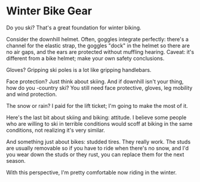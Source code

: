 # Winter Bike Gear

Do you ski? That's a great foundation for winter biking.

Consider the downhill helmet. Often, goggles integrate perfectly: there's a channel for the elastic strap, the goggles "dock" in the helmet so there are no air gaps, and the ears are protected without muffling hearing. Caveat: it's different from a bike helmet; make your own safety conclusions.

Gloves? Gripping ski poles is a lot like gripping handlebars.

Face protection? Just think about skiing. And if downhill isn't your thing, how do you -country ski? You still need face protective, gloves, leg mobility and wind protection.

The snow or rain? I paid for the lift ticket; I'm going to make the most of it.

Here's the last bit about skiing and biking: attitude. I believe some people who are willing to ski in terrible conditions would scoff at biking in the same conditions, not realizing it's very similar.

And something just about bikes: studded tires. They really work. The studs are usually removable so if you have to ride when there's no snow, and I'd you wear down the studs or they rust, you can replace them for the next season.

With this perspective, I'm pretty comfortable now riding in the winter.
